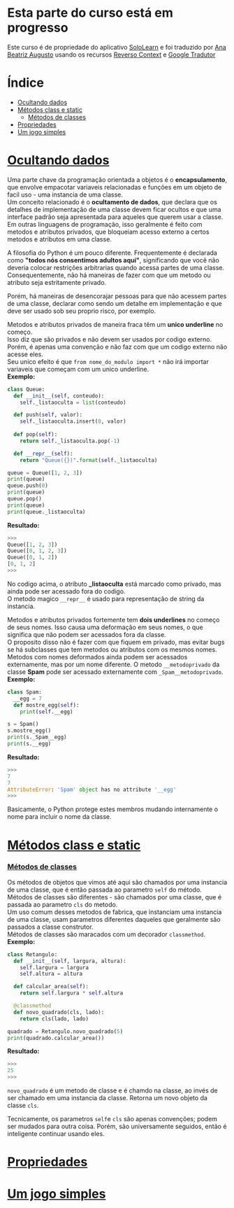 # Esta parte do curso está em progresso

Este curso é de propriedade do aplicativo [SoloLearn](https://play.google.com/store/apps/details?id=com.sololearn) e foi traduzido por [Ana Beatriz Augusto](https://www.linkedin.com/in/anabeatrizz) usando os recursos [Reverso Context](https://context.reverso.net/translation/) e [Google Tradutor](https://translate.google.com.br/?hl=pt-BR)

# Índice
- [Ocultando dados](#ocultando-dados)
- [Métodos class e static](#métodos-class-e-static)
   - [Métodos de classes](#métodos-de-classes)
- [Propriedades](#propriedades)
- [Um jogo simples](#um-jogo-simples)

# [Ocultando dados](#índice)
Uma parte chave da programação orientada a objetos é o __encapsulamento__, que envolve empacotar variaveis relacionadas e funções em um objeto de facil uso - uma instancia de uma classe.<br>Um conceito relacionado é o __ocultamento de dados__, que declara que os detalhes de implementação de uma classe devem ficar ocultos e que uma interface padrão seja apresentada para aqueles que querem usar a classe.<br>Em outras linguagens de programação, isso geralmente é feito com metodos e atributos privados, que bloqueiam acesso externo a certos metodos e atributos em uma classe.

A filosofia do Python é um pouco diferente. Frequentemente é declarada como __"todos nós consentimos adultos aqui"__, significando que você não deveria colocar restrições arbitrarias quando acessa partes de uma classe. Consequentemente, não há maneiras de fazer com que um metodo ou atributo seja estritamente privado.

Porém, há maneiras de desencorajar pessoas para que não acessem partes de uma classe, declarar como sendo um detalhe em implementação e que deve ser usado sob seu proprio risco, por exemplo.

Metodos e atributos privados de maneira fraca têm um __unico underline__ no começo.<br>Isso diz que são privados e não devem ser usados por codigo externo. Porém, é apenas uma convenção e não faz com que um codigo externo não acesse eles.<br>Seu unico efeito é que `from nome_do_modulo import *` não irá importar variaveis que começam com um unico underline.<br>__Exemplo:__
```python
class Queue:
  def __init__(self, conteudo):
    self._listaoculta = list(conteudo)

  def push(self, valor):
    self._listaoculta.insert(0, valor)
   
  def pop(self):
    return self._listaoculta.pop(-1)

  def __repr__(self):
    return "Queue({})".format(self._listaoculta)

queue = Queue([1, 2, 3])
print(queue)
queue.push(0)
print(queue)
queue.pop()
print(queue)
print(queue._listaoculta)
```

__Resultado:__
```python
>>>
Queue([1, 2, 3])
Queue([0, 1, 2, 3])
Queue([0, 1, 2])
[0, 1, 2]
>>>
```

No codigo acima, o atributo __\_listaoculta__ está marcado como privado, mas ainda pode ser acessado fora do codigo.<br>O metodo magico `__repr__` é usado para representação de string da instancia.

Metodos e atributos privados fortemente tem __dois underlines__ no começo de seus nomes. Isso causa uma deformação em seus nomes, o que significa que não podem ser acessados fora da classe.<br>O proposito disso não é fazer com que fiquem em privado, mas evitar bugs se há subclasses que tem metodos ou atributos com os mesmos nomes.<br>Metodos com nomes deformados ainda podem ser acessados externamente, mas por um nome diferente. O metodo `__metodoprivado` da classe __Spam__ pode ser acessado externamente com `_Spam__metodoprivado`.<br>__Exemplo:__
```python
class Spam:
  __egg = 7
  def mostre_egg(self):
    print(self.__egg)

s = Spam()
s.mostre_egg()
print(s._Spam__egg)
print(s.__egg)
```

__Resultado:__
```python
>>>
7
7
AttributeError: 'Spam' object has no attribute '__egg'
>>>
```

Basicamente, o Python protege estes membros mudando internamente o nome para incluir o nome da classe.

# [Métodos class e static](#índice)
### [Métodos de classes](#índice)
Os métodos de objetos que vimos até aqui são chamados por uma instancia de uma classe, que é então passada ao parametro `self` do método.<br>Métodos de classes são diferentes - são chamados por uma classe, que é passada ao parametro `cls` do metodo.<br>Um uso comum desses metodos de fabrica, que instanciam uma instancia de uma classe, usam parametros diferentes daqueles que geralmente são passados a classe construtor.<br>Métodos de classes são maracados com um decorador `classmethod`.<br>__Exemplo:__
```python
class Retangulo:
  def __init__(self, largura, altura):
    self.largura = largura
    self.altura = altura

  def calcular_area(self):
    return self.largura * self.altura

  @classmethod
  def novo_quadrado(cls, lado):
    return cls(lado, lado)

quadrado = Retangulo.novo_quadrado(5)
print(quadrado.calcular_area())
```

__Resultado:__
```python
>>>
25
>>>
```

`novo_quadrado` é um metodo de classe e é chamdo na classe, ao invés de ser chamado em uma instancia da classe. Retorna um novo objeto da classe `cls`.

Tecnicamente, os parametros `self`e `cls` são apenas convenções; podem ser mudados para outra coisa. Porém, são universamente seguidos, então é inteligente continuar usando eles.

# [Propriedades](#índice)

# [Um jogo simples](#índice)
